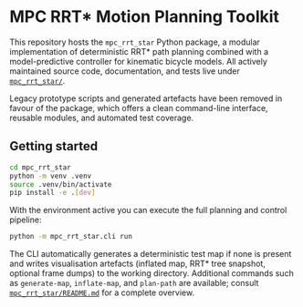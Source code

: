# MPC RRT* Motion Planning Toolkit

This repository hosts the `mpc_rrt_star` Python package, a modular implementation of
deterministic RRT* path planning combined with a model-predictive controller for
kinematic bicycle models. All actively maintained source code, documentation, and tests
live under [`mpc_rrt_star/`](mpc_rrt_star/).

Legacy prototype scripts and generated artefacts have been removed in favour of the
package, which offers a clean command-line interface, reusable modules, and automated
test coverage.

## Getting started

```bash
cd mpc_rrt_star
python -m venv .venv
source .venv/bin/activate
pip install -e .[dev]
```

With the environment active you can execute the full planning and control pipeline:

```bash
python -m mpc_rrt_star.cli run
```

The CLI automatically generates a deterministic test map if none is present and writes
visualisation artefacts (inflated map, RRT* tree snapshot, optional frame dumps) to the
working directory. Additional commands such as `generate-map`, `inflate-map`, and
`plan-path` are available; consult [`mpc_rrt_star/README.md`](mpc_rrt_star/README.md) for
a complete overview.
